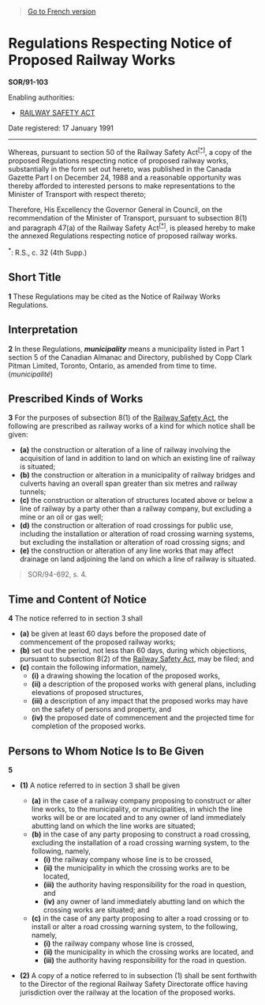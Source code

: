 > [Go to French version](/fr/Règlements/Décrets,%20ordonnances%20et%20règlements%20statutaires/91/103.md)

# Regulations Respecting Notice of Proposed Railway Works

**SOR/91-103**

Enabling authorities: 
- [RAILWAY SAFETY ACT](/en/Acts/Statutes%20of%20Canada/1985/c.%2032%20(4th%20Supp.).md)

Date registered: 17 January 1991

----------

Whereas, pursuant to section 50 of the Railway Safety Act<sup><a href='#footnote1_f'>[*]</a></sup>, a copy of the proposed Regulations respecting notice of proposed railway works, substantially in the form set out hereto, was published in the Canada Gazette Part I on December 24, 1988 and a reasonable opportunity was thereby afforded to interested persons to make representations to the Minister of Transport with respect thereto;

Therefore, His Excellency the Governor General in Council, on the recommendation of the Minister of Transport, pursuant to subsection 8(1) and paragraph 47(a) of the Railway Safety Act<sup><a href='#footnote1_f'>[*]</a></sup>, is pleased hereby to make the annexed Regulations respecting notice of proposed railway works.

<a name='footnote1_f'><sup>*</sup></a>: R.S., c. 32 (4th Supp.)<br />




## Short Title


**1** These Regulations may be cited as the Notice of Railway Works Regulations.




## Interpretation


**2** In these Regulations, ***municipality*** means a municipality listed in Part 1 section 5 of the Canadian Almanac and Directory, published by Copp Clark Pitman Limited, Toronto, Ontario, as amended from time to time. (*municipalité*)




## Prescribed Kinds of Works


**3** For the purposes of subsection 8(1) of the [Railway Safety Act](/en/Acts/Statutes%20of%20Canada/1985/c.%2032%20(4th%20Supp.).md), the following are prescribed as railway works of a kind for which notice shall be given:
- **(a)** the construction or alteration of a line of railway involving the acquisition of land in addition to land on which an existing line of railway is situated;
- **(b)** the construction or alteration in a municipality of railway bridges and culverts having an overall span greater than six metres and railway tunnels;
- **(c)** the construction or alteration of structures located above or below a line of railway by a party other than a railway company, but excluding a mine or an oil or gas well;
- **(d)** the construction or alteration of road crossings for public use, including the installation or alteration of road crossing warning systems, but excluding the installation or alteration of road crossing signs; and
- **(e)** the construction or alteration of any line works that may affect drainage on land adjoining the land on which a line of railway is situated.
> SOR/94-692, s. 4.





## Time and Content of Notice


**4** The notice referred to in section 3 shall
- **(a)** be given at least 60 days before the proposed date of commencement of the proposed railway works;
- **(b)** set out the period, not less than 60 days, during which objections, pursuant to subsection 8(2) of the [Railway Safety Act](/en/Acts/Statutes%20of%20Canada/1985/c.%2032%20(4th%20Supp.).md), may be filed; and
- **(c)** contain the following information, namely,
	- **(i)** a drawing showing the location of the proposed works,
	- **(ii)** a description of the proposed works with general plans, including elevations of proposed structures,
	- **(iii)** a description of any impact that the proposed works may have on the safety of persons and property, and
	- **(iv)** the proposed date of commencement and the projected time for completion of the proposed works.




## Persons to Whom Notice Is to Be Given


**5** 

- **(1)** A notice referred to in section 3 shall be given
	- **(a)** in the case of a railway company proposing to construct or alter line works, to the municipality, or municipalities, in which the line works will be or are located and to any owner of land immediately abutting land on which the line works are situated;
	- **(b)** in the case of any party proposing to construct a road crossing, excluding the installation of a road crossing warning system, to the following, namely,
		- **(i)** the railway company whose line is to be crossed,
		- **(ii)** the municipality in which the crossing works are to be located,
		- **(iii)** the authority having responsibility for the road in question, and
		- **(iv)** any owner of land immediately abutting land on which the crossing works are situated; and
	- **(c)** in the case of any party proposing to alter a road crossing or to install or alter a road crossing warning system, to the following, namely,
		- **(i)** the railway company whose line is crossed,
		- **(ii)** the municipality in which the crossing works are located, and
		- **(iii)** the authority having responsibility for the road in question.

- **(2)** A copy of a notice referred to in subsection (1) shall be sent forthwith to the Director of the regional Railway Safety Directorate office having jurisdiction over the railway at the location of the proposed works.


